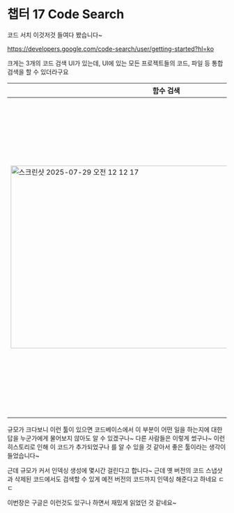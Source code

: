 # 챕터 17 Code Search

코드 서치 이것저것 들여다 봤습니다~

https://developers.google.com/code-search/user/getting-started?hl=ko

크게는 3개의 코드 검색 UI가 있는데, UI에 있는 모든 프로젝트들의 코드, 파일 등 통합 검색을 할 수 있더라구요


| 함수 검색  | 사용 검색  | 리뷰, 커밋 히스토리 보기 |
|-----------|----------|----------|
|   <img width="714" height="420" alt="스크린샷 2025-07-29 오전 12 12 17" src="https://github.com/user-attachments/assets/13de6264-fe47-42d0-8908-762523138fce" />              |       <img width="1620" height="729" alt="스크린샷 2025-07-29 오전 12 18 22" src="https://github.com/user-attachments/assets/47163712-ab7d-46aa-88a8-e809734157de" />            | <img width="1915" height="724" alt="스크린샷 2025-07-29 오전 12 25 21" src="https://github.com/user-attachments/assets/19d498dc-20b5-4949-8941-4b3cc5e0bf60" /> |

규모가 크다보니 이런 툴이 있으면 코드베이스에서 이 부분이 어떤 일을 하는지에 대한 답을 누군가에게 물어보지 않아도 알 수 있겠구나~ 다른 사람들은 이렇게 썼구나~ 이런 히스토리로 인해 이 코드가 추가되었구나 를 알 수 있을 것 같아서 좋은 툴이라는 생각이 들었습니다~

근데 규모가 커서 인덱싱 생성에 몇시간 걸린다고 합니다~ 근데 옛 버전의 코드 스냅샷과 삭제된 코드에서도 검색할 수 있게 예전 버전의 코드까지 인덱싱 해준다고 하네요 ㄷ ㄷ 

이번장은 구글은 이런것도 있구나 하면서 재밌게 읽었던 것 같네요~
